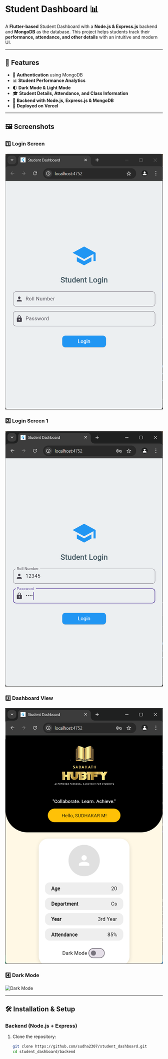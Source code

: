 # Student Dashboard 📊

A **Flutter-based** Student Dashboard with a **Node.js & Express.js** backend and **MongoDB** as the database. This project helps students track their **performance, attendance, and other details** with an intuitive and modern UI.

---

## 🌟 Features
- 🔐 **Authentication** using MongoDB
- 📊 **Student Performance Analytics**
- 🌓 **Dark Mode & Light Mode**
- 🎓 **Student Details, Attendance, and Class Information**
- 📡 **Backend with Node.js, Express.js & MongoDB**
- 🚀 **Deployed on Vercel**  

---

## 🖼️ Screenshots
### **1️⃣ Login Screen**
![Login Screen](./screenshots/Screenshot_2025-03-25_143649.png)

### **2️⃣ Login Screen 1**
![Login Screen1](./screenshots/Screenshot_2025-03-25_143713.png)

### **3️⃣ Dashboard View**
![Dashboard](./screenshots/Screenshot_2025-03-25_143756.png)

### **4️⃣ Dark Mode**
![Dark Mode](./screenshots/Screenshot_2025-03-25_143816.png)



---

## 🛠️ Installation & Setup

### **Backend (Node.js + Express)**
1. Clone the repository:
   ```sh
   git clone https://github.com/sudha2307/student_dashboard.git
   cd student_dashboard/backend
